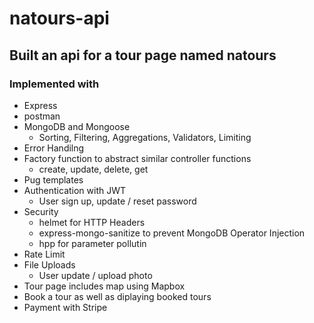 # natours-api

## Built an api for a tour page named natours

### Implemented with

- Express
- postman
- MongoDB and Mongoose
  - Sorting, Filtering, Aggregations, Validators, Limiting
- Error Handilng
- Factory function to abstract similar controller functions
  - create, update, delete, get
- Pug templates
- Authentication with JWT
  - User sign up, update / reset password
- Security
  - helmet for HTTP Headers
  - express-mongo-sanitize to prevent MongoDB Operator Injection
  - hpp for parameter pollutin
- Rate Limit
- File Uploads
  - User update / upload photo
- Tour page includes map using Mapbox
- Book a tour as well as diplaying booked tours
- Payment with Stripe

